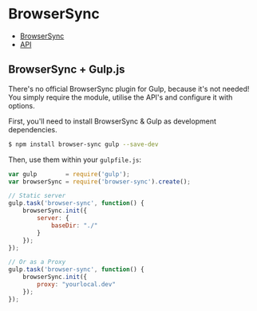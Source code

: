 # BrowserSync

- [BrowserSync](http://www.browsersync.io)
- [API](http://www.browsersync.io/docs/api/)

## BrowserSync + Gulp.js
There's no official BrowserSync plugin for Gulp, because it's not needed! You simply require the module, utilise the API's and configure it with options.

First, you'll need to install BrowserSync & Gulp as development dependencies.
```sh
$ npm install browser-sync gulp --save-dev
```

Then, use them within your `gulpfile.js`:
```js
var gulp        = require('gulp');
var browserSync = require('browser-sync').create();

// Static server
gulp.task('browser-sync', function() {
    browserSync.init({
        server: {
            baseDir: "./"
        }
    });
});

// Or as a Proxy
gulp.task('browser-sync', function() {
    browserSync.init({
        proxy: "yourlocal.dev"
    });
});
```
